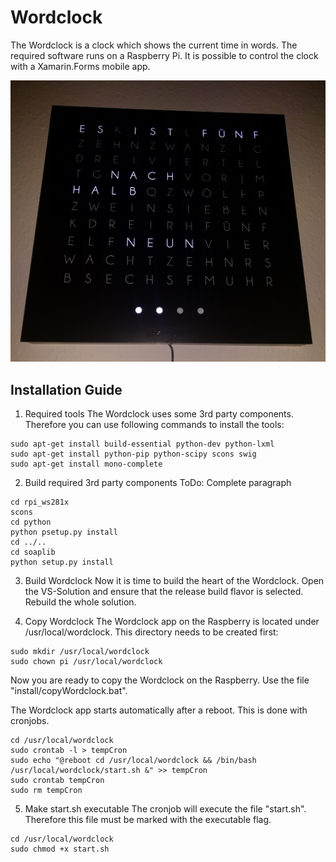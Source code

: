 # Wordclock

The Wordclock is a clock which shows the current time in words.
The required software runs on a Raspberry Pi.
It is possible to control the clock with a Xamarin.Forms mobile app.

![Wordclock](doc/clock.jpg)

## Installation Guide

1. Required tools
The Wordclock uses some 3rd party components. Therefore you can use following commands to install the tools:
```
sudo apt-get install build-essential python-dev python-lxml
sudo apt-get install python-pip python-scipy scons swig
sudo apt-get install mono-complete
```

2. Build required 3rd party components
ToDo: Complete paragraph
```
cd rpi_ws281x
scons
cd python
python psetup.py install
cd ../..
cd soaplib
python setup.py install
```

3. Build Wordclock
Now it is time to build the heart of the Wordclock.
Open the VS-Solution and ensure that the release build flavor is selected.
Rebuild the whole solution.

4. Copy Wordclock
The Wordclock app on the Raspberry is located under /usr/local/wordclock.
This directory needs to be created first:
```
sudo mkdir /usr/local/wordclock
sudo chown pi /usr/local/wordclock
```
Now you are ready to copy the Wordclock on the Raspberry.
Use the file "install/copyWordclock.bat".
	
The Wordclock app starts automatically after a reboot.
This is done with cronjobs.
```
cd /usr/local/wordclock
sudo crontab -l > tempCron
sudo echo "@reboot cd /usr/local/wordclock && /bin/bash /usr/local/wordclock/start.sh &" >> tempCron
sudo crontab tempCron
sudo rm tempCron
```

5. Make start.sh executable
The cronjob will execute the file "start.sh".
Therefore this file must be marked with the executable flag.
```
cd /usr/local/wordclock
sudo chmod +x start.sh
```